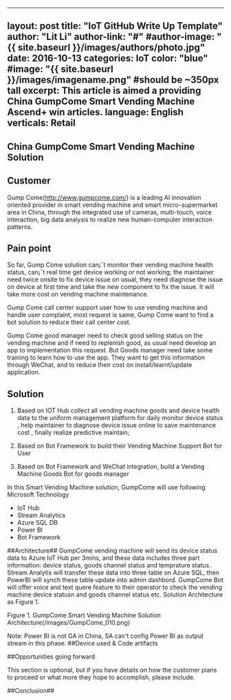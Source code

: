 
---
layout: post
title:  "IoT GitHub Write Up Template"
author: "Lit Li"
author-link: "#"
#author-image: "{{ site.baseurl }}/images/authors/photo.jpg"
date:   2016-10-13
categories: IoT
color: "blue"
#image: "{{ site.baseurl }}/images/imagename.png" #should be ~350px tall
excerpt: This article is aimed a providing China GumpCome Smart Vending Machine Ascend+ win articles.
language: English
verticals: Retail
---

## China GumpCome Smart Vending Machine Solution ##

 
## Customer ##
Gump Come(http://www.gumpcome.com/) is a leading AI innovation oriented provider in smart vending machine and smart micro-supermarket area in China, through the integrated use of cameras, multi-touch, voice interaction, big data analysis to realize new human-computer interaction patterns. 

 
## Pain point ##

So far, Gump Come solution can¡¯t monitor their vending machine health status, can¡¯t real time get device working or not working; the maintainer need twice onsite to fix device issue on usual, they need diagnose the issue on device at first time and take the new component to fix the issue. It will take more cost on vending machine maintenance.

Gump Come call center support user how to use vending machine and handle user complaint, most request is same, Gump Come want to find a bot solution to reduce their call center cost. 

Gump Come good manager need to check good selling status on the vending machine and if need to replenish good, as usual need develop an app to implementation this request. But Goods manager need take some training to learn how to use the app. They want to get this information through WeChat, and to reduce their cost on install/learnt/update application. 

## Solution ##

1.	Based on IOT Hub collect all vending machine goods and device health data to the uniform management platform for daily monitor device status , help maintainer to diagnose device issue online to save maintenance cost , finally realize predictive maintain;

2.	Based on Bot Framework to build their Vending Machine Support Bot for User

3.	Based on Bot Framework and WeChat integration, build a Vending Machine Goods Bot for goods manager

In this Smart Vending Machine solution, GumpCome will use following Microsoft Technology 

- IoT Hub
- Stream Analytics
- Azure SQL DB
- Power BI
- Bot Framework

##Architecture##
GumpCome vending machine will send its device status data to Azure IoT Hub per 3mins, and these data includes three part information: device status, goods channel status and temprature status. Stream Analytis will transfer these data into three table on Azure SQL, then PowerBI will synch these table update into admin dashbord. 
GumpCome Bot will offer voice and text quere feature to their operator to check the vending machine device statusn and goods channel status etc. Solution Architecture as Figure 1.

Figure 1. GumpCome Smart Vending Machine Solution Architecture(/images/GumpCome_010.png)

Note: Power BI is not GA in China, SA can't config Power BI as output stream in this phase.
##Device used & Code artifacts

##Opportunities going forward

This section is optional, but if you have details on how the customer plans to proceed or what more they hope to accomplish, please include.

##Conclusion##



